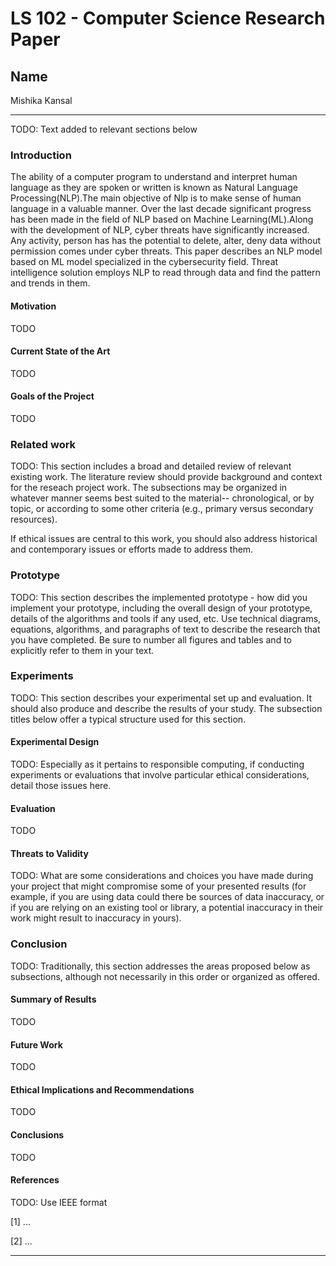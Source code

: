 # LS 102 - Computer Science Research Paper

## Name

Mishika Kansal

---

TODO: Text added to relevant sections below

### Introduction

The ability of a computer program to understand and interpret human language as they are spoken or written is known as Natural Language Processing(NLP).The main objective of Nlp is to make sense of human language in a valuable manner. Over the last decade significant progress has been made in the field of NLP based on Machine Learning(ML).Along with the development of NLP, cyber threats have significantly increased. Any activity, person has has the potential to delete, alter, deny data without permission comes under cyber threats. This paper describes an NLP model based on ML model specialized in the cybersecurity field. Threat intelligence solution employs NLP to read through data and find the pattern and trends in them. 

#### Motivation

TODO

#### Current State of the Art

TODO

#### Goals of the Project

TODO

### Related work

TODO: This section includes a broad and detailed review of relevant existing work. The literature review should provide background and context for the reseach project work. The subsections may be organized in whatever manner seems best suited to the material-- chronological, or by topic, or according to some other criteria (e.g., primary versus secondary resources).

If ethical issues are central to this work, you should also address historical and contemporary issues or efforts made to address them.

### Prototype

TODO: This section describes the implemented prototype - how did you implement your prototype, including the overall design of your prototype, details of the algorithms and tools if any used, etc. Use technical diagrams, equations, algorithms, and paragraphs of text to describe the research that you have completed. Be sure to number all figures and tables and to explicitly refer to them in your text.

### Experiments

TODO: This section describes your experimental set up and evaluation. It should also produce and describe the results of your study. The subsection titles below offer a typical structure used for this section.

#### Experimental Design

TODO: Especially as it pertains to responsible computing, if conducting experiments or evaluations that involve particular ethical considerations, detail those issues here.

#### Evaluation

TODO

#### Threats to Validity

TODO: What are some considerations and choices you have made during your project that might compromise some of your presented results (for example, if you are using data could there be sources of data inaccuracy, or if you are relying on an existing tool or library, a potential inaccuracy in their work might result to inaccuracy in yours).

### Conclusion

TODO: Traditionally, this section addresses the areas proposed below as subsections, although not necessarily in this order or organized as offered.

#### Summary of Results

TODO

#### Future Work

TODO

#### Ethical Implications and Recommendations

TODO

#### Conclusions

TODO

#### References

TODO: Use IEEE format

[1] ...

[2] ...

---
